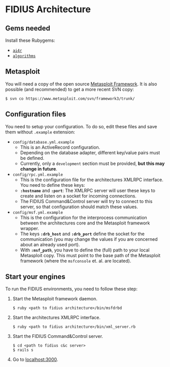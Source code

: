 # FIDIUS Architecture

## Gems needed

Install these Rubygems:

- [`ai4r`](http://ai4r.rubyforge.org/)
- [`algorithms`](http://algorithms.rubyforge.org/)


## Metasploit

You will need a copy of the open source
[Metasploit Framework](http://www.metasploit.com/framework/download/).
It is also possible (and recommended) to get a more recent SVN copy:

    $ svn co https://www.metasploit.com/svn/framework3/trunk/


## Configuration files

You need to setup your configuration. To do so, edit these files and
save them without `.example` extension:

- `config/database.yml.example`
  - This is an ActiveRecord configuration.
  - Depending on the database adapter, different key/value pairs must be
    defined.
  - Currently, only a `development` section must be provided, **but this
    may change in future**.
- `config/rpc.yml.example`
  - This is the configuration file for the architectures XMLRPC
    interface. You need to define these keys:
  - **`:hostname`** and **`:port`**: The XMLRPC server will user these
    keys to create and listen on a socket for incoming connections.
  - The FIDIUS Command&Control server will try to connect to this
    server, so that configuration should match these values.
- `config/msf.yml.example`
  - This is the configuration for the interprocess communication between
    the architectures core and the Metasploit framework wrapper.
  - The keys **`:drb_host`** and **`:drb_port`** define the socket for
    the communication (you may change the values if you are concerned
    about an already used port).
  - With **`:msf_path`**, you have to define the (full) path to your
    local Metasploit copy. This must point to the base path of the
    Metasploit framework (where the `msfconsole` et. al. are located).
  

## Start your engines

To run the FIDIUS environments, you need to follow these step:

1. Start the Metasploit framework daemon.

       $ ruby <path to fidius architecture>/bin/msfdrbd

2. Start the architectures XMLRPC interface.

       $ ruby <path to fidius architecture>/bin/xml_server.rb

3. Start the FIDIUS Command&Control server.

       $ cd <path to fidius c&c server>
       $ rails s

4. Go to [localhost:3000](http://localhost:3000/).

